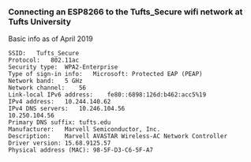 ### Connecting an ESP8266 to the Tufts_Secure wifi network at Tufts University ###

Basic info as of April 2019

    SSID:	Tufts_Secure
    Protocol:	802.11ac
    Security type:	WPA2-Enterprise
    Type of sign-in info:	Microsoft: Protected EAP (PEAP)
    Network band:	5 GHz
    Network channel:	56
    Link-local IPv6 address:	fe80::6898:126d:b462:acc5%19
    IPv4 address:	10.244.140.62
    IPv4 DNS servers:	10.246.104.56
    10.250.104.56
    Primary DNS suffix:	tufts.edu
    Manufacturer:	Marvell Semiconductor, Inc.
    Description:	Marvell AVASTAR Wireless-AC Network Controller
    Driver version:	15.68.9125.57
    Physical address (MAC):	98-5F-D3-C6-5F-A7
